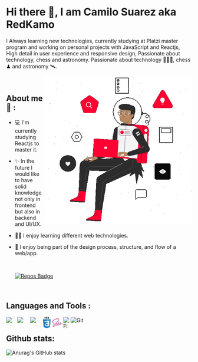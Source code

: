 # Hi there 👋, I am Camilo Suarez aka RedKamo


I Always learning new technologies, currently studying at Platzi master program and working on personal projects with JavaScript and Reactjs, High detail in user experience and responsive design, Passionate about technology, chess and astronomy. Passionate about technology 👨🏾‍💻, chess ♟ and astronomy 🛰.



<img align="right" alt="GIF" src="https://raw.githubusercontent.com/RedKamo/Redkamo/main/assets/ghprofile.gif" height="400" width="400" />

<br>

## About me 👻 :


- 💻 I'm currently studying Reactjs to master it.

- ✨ In the future I would like to have solid knowledge not only in frontend but also in backend and UI/UX.

- 🐱‍🚀 I enjoy learning different web technologies.

- 📐 I enjoy being part of the design process, structure, and flow of a web/app.


  <br>
  
  [![Repos Badge](https://badges.pufler.dev/repos/redkamo)](https://badges.pufler.dev)


<br>

## Languages and Tools :


<img  align="left" src="https://upload.wikimedia.org/wikipedia/commons/thumb/6/6a/JavaScript-logo.png/600px-JavaScript-logo.png"  width="30" />
<img  align="left" src="https://upload.wikimedia.org/wikipedia/commons/thumb/a/a7/React-icon.svg/512px-React-icon.svg.png"  width="35" />
<img  align="left" src="https://upload.wikimedia.org/wikipedia/commons/thumb/6/61/HTML5_logo_and_wordmark.svg/512px-HTML5_logo_and_wordmark.svg.png"  width="30" />
<img align="left" alt="CSS3" width="30px" src="https://raw.githubusercontent.com/github/explore/80688e429a7d4ef2fca1e82350fe8e3517d3494d/topics/css/css.png" />
<img align="left" alt="Sass" width="30px" src="https://raw.githubusercontent.com/github/explore/80688e429a7d4ef2fca1e82350fe8e3517d3494d/topics/sass/sass.png" />
<img align="left" alt="Figma" width="20px" height="30px" src="https://upload.wikimedia.org/wikipedia/commons/thumb/3/33/Figma-logo.svg/400px-Figma-logo.svg.png" />
<img align="left" alt="Git" height="30px" src="https://cdn.freebiesupply.com/logos/large/2x/git-logo-svg-vector.svg" />


<br>

## Github stats:

![Anurag's GitHub stats](https://github-readme-stats.vercel.app/api?username=redkamo&show_icons=true&theme=radical&show_icons=true)




<!--
**RedKamo/Redkamo** is a ✨ _special_ ✨ repository because its `README.md` (this file) appears on your GitHub profile.

Here are some ideas to get you started:

- 🔭 I’m currently working on ...
- 🌱 I’m currently learning ...
- 👯 I’m looking to collaborate on ...
- 🤔 I’m looking for help with ...
- 💬 Ask me about ...
- 📫 How to reach me: ...
- 😄 Pronouns: ...
- ⚡ Fun fact: ...
-->
